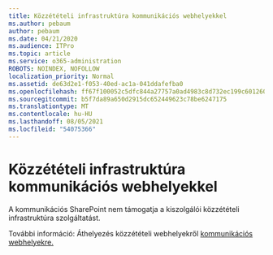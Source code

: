 ```yaml
---
title: Közzétételi infrastruktúra kommunikációs webhelyekkel
ms.author: pebaum
author: pebaum
ms.date: 04/21/2020
ms.audience: ITPro
ms.topic: article
ms.service: o365-administration
ROBOTS: NOINDEX, NOFOLLOW
localization_priority: Normal
ms.assetid: de63d2e1-f053-40ed-ac1a-041ddafefba0
ms.openlocfilehash: ff67f100052c5dfc844a27757a0ad4983c8d732ec199c601260206b1b621a085
ms.sourcegitcommit: b5f7da89a650d2915dc652449623c78be6247175
ms.translationtype: MT
ms.contentlocale: hu-HU
ms.lasthandoff: 08/05/2021
ms.locfileid: "54075366"
---
```

# <a name="publishing-infrastructure-with-a-communication-site"></a>Közzétételi infrastruktúra kommunikációs webhelyekkel


A kommunikációs SharePoint nem támogatja a  kiszolgálói közzétételi infrastruktúra szolgáltatást. 
  
További információ: Áthelyezés közzétételi webhelyekről [kommunikációs webhelyekre.](https://docs.microsoft.com/sharepoint/publishing-sites-classic-to-modern-experience) 
  


